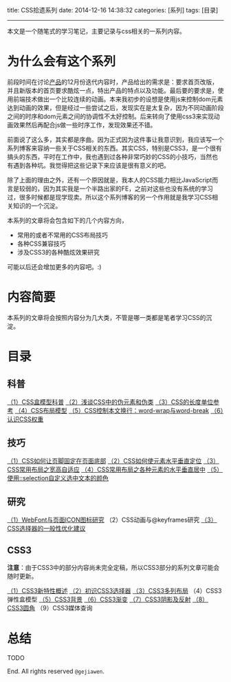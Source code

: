 title: CSS拾遗系列
date: 2014-12-16 14:38:32
categories: [系列]
tags: [目录]

---

本文是一个随笔式的学习笔记，主要记录与css相关的一系列内容。

# 为什么会有这个系列

前段时间在讨论[产品](http://ce.baidu.com)的12月份迭代内容时，产品给出的需求是：要求首页改版，并且新版本的首页要求酷炫一点，特出产品的特点以及功能。最后要的要求是，使用前端技术做出一个比较连续的动画。本来我初步的设想是使用js来控制dom元素达到动画的效果，但是经过一些尝试之后，发现实在是太复杂，因为不同动画阶段之间的时序和dom元素之间的协调性不太好控制。后来转向了使用css3来实现动画效果然后再配合js做一些时序工作，发现效果还不错。

前面说了这么多，其实都是序曲。因为正式因为这件事让我意识到，我应该写一个系列博客来容纳一些关于CSS相关的东西。其实CSS，特别是CSS3，是一个很有搞头的东西，平时在工作中，我也遇到过各种非常巧妙的CSS的小技巧，当然也有遇到各种坑。我觉得把这些记录下来应该是很有意义的吧。

除了上面的理由之外，还有一个原因就是，我本人的CSS能力相比JavaScript而言是较弱的，因为其实我是一个半路出家的FE，之前对这些也没有系统的学习过，很多时候都是现学现卖。所以这个系列博客的另一个作用就是我学习CSS相关知识的一个沉淀。

本系列的文章将会包含如下的几个内容方向，

- 常用的或者不常用的CSS布局技巧
- 各种CSS兼容技巧
- 涉及CSS3的各种酷炫效果研究

可能以后还会增加更多的内容吧。:)

# 内容简要

本系列的文章将会按照内容分为几大类，不管是哪一类都是笔者学习CSS的沉淀。

# 目录

## 科普

[（1）CSS盒模型科普](http://gejiawen.github.io/2014/11/18/CSS/CSS%E7%9B%92%E6%A8%A1%E5%9E%8B%E7%A7%91%E6%99%AE/)
[（2）浅谈CSS中的伪元素和伪类](http://gejiawen.github.io/2014/11/20/CSS/CSS%E4%B8%AD%E7%9A%84%E4%BC%AA%E5%85%83%E7%B4%A0%E5%92%8C%E4%BC%AA%E7%B1%BB/)
[（3）CSS的长度单位参考](http://gejiawen.github.io/2015/03/03/CSS/CSS%E7%9A%84%E9%95%BF%E5%BA%A6%E5%8D%95%E4%BD%8D%E5%8F%82%E8%80%83/)
[（4）CSS布局模型](http://gejiawen.github.io/2015/03/04/CSS/CSS%E5%B8%83%E5%B1%80%E6%A8%A1%E5%9E%8B/)
[（5）CSS控制本文换行：word-wrap与word-break](http://gejiawen.github.io/2015/03/09/CSS/CSS%E6%8E%A7%E5%88%B6%E6%9C%AC%E6%96%87%E6%8D%A2%E8%A1%8C%EF%BC%9Aword-wrap%E4%B8%8Eword-break/)
[（6）认识CSS权重](http://gejiawen.github.io//2015/03/16/CSS/%E8%AE%A4%E8%AF%86CSS%E6%9D%83%E9%87%8D/)


## 技巧

[（1）CSS如何让页脚固定在页面底部](http://gejiawen.github.io/2014/12/16/CSS/CSS%E5%A6%82%E4%BD%95%E8%AE%A9%E9%A1%B5%E8%84%9A%E5%9B%BA%E5%AE%9A%E5%9C%A8%E9%A1%B5%E9%9D%A2%E5%BA%95%E9%83%A8/)
[（2）CSS如何使元素水平垂直定位](http://gejiawen.github.io/2014/12/21/CSS/CSS%E5%A6%82%E4%BD%95%E4%BD%BF%E5%85%83%E7%B4%A0%E6%B0%B4%E5%B9%B3%E5%9E%82%E7%9B%B4%E5%AE%9A%E4%BD%8D/)
[（3）CSS常用布局之宽高自适应](http://gejiawen.github.io/2015/03/12/CSS/CSS%E5%B8%B8%E7%94%A8%E5%B8%83%E5%B1%80%E4%B9%8B%E5%AE%BD%E9%AB%98%E8%87%AA%E9%80%82%E5%BA%94/)
[（4）CSS常用布局之各种元素的水平垂直居中](http://gejiawen.github.io/2015/03/13/CSS/CSS%E5%B8%B8%E7%94%A8%E5%B8%83%E5%B1%80%E4%B9%8B%E5%90%84%E7%A7%8D%E5%85%83%E7%B4%A0%E7%9A%84%E6%B0%B4%E5%B9%B3%E5%9E%82%E7%9B%B4%E5%B1%85%E4%B8%AD/)
[（5）使用::selection自定义选中文本的颜色](http://gejiawen.github.io/2015/04/14/CSS/%E4%BD%BF%E7%94%A8-selection%E8%87%AA%E5%AE%9A%E4%B9%89%E9%80%89%E4%B8%AD%E6%96%87%E6%9C%AC%E7%9A%84%E9%A2%9C%E8%89%B2/)


## 研究

[（1）WebFont与页面ICON图标研究](http://gejiawen.github.io/2015/03/04/CSS/WebFont%E4%B8%8E%E9%A1%B5%E9%9D%A2ICON%E5%9B%BE%E6%A0%87%E7%A0%94%E7%A9%B6/)
（2）CSS动画与@keyframes研究
[（3）CSS选择器的一般性优化建议](http://gejiawen.github.io/2015/04/13/CSS/CSS%E9%80%89%E6%8B%A9%E5%99%A8%E7%9A%84%E4%B8%80%E8%88%AC%E6%80%A7%E4%BC%98%E5%8C%96%E5%BB%BA%E8%AE%AE/)


## CSS3

**注意**：由于CSS3中的部分内容尚未完全定稿，所以CSS3部分的系列文章可能会随时更新。

[（1）CSS3新特性概述](http://gejiawen.github.io/2015/04/13/CSS/CSS3%E6%96%B0%E7%89%B9%E6%80%A7%E6%A6%82%E8%BF%B0/)
[（2）初识CSS3选择器](http://gejiawen.github.io/2015/04/09/CSS/%E5%88%9D%E8%AF%86CSS3%E9%80%89%E6%8B%A9%E5%99%A8/)
[（3）CSS3多列布局](http://gejiawen.github.io/2015/04/14/CSS/CSS3%E5%A4%9A%E5%88%97%E5%B8%83%E5%B1%80/)
（4）CSS3弹性盒模型
[（5）CSS3背景](http://gejiawen.github.io/2015/04/21/CSS/CSS3%E8%83%8C%E6%99%AF/)
[（6）CSS3渐变](http://gejiawen.github.io/2015/04/23/CSS/CSS3%E6%B8%90%E5%8F%98/)
[（7）CSS3阴影及反射](http://gejiawen.github.io/2015/05/05/CSS/CSS3%E9%98%B4%E5%BD%B1%E5%92%8C%E5%8F%8D%E5%B0%84/)
[（8）CSS3圆角](http://gejiawen.github.io/2015/04/23/CSS/CSS3%E5%9C%86%E8%A7%92/)
（9）CSS3媒体查询


# 总结

TODO

End. All rights reserved `@gejiawen`.


